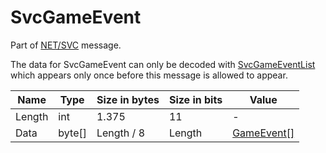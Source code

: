 # SvcGameEvent

Part of [NET/SVC](/classes/netsvc.md) message.

The data for SvcGameEvent can only be decoded with [SvcGameEventList](/classes/netsvc/svcgameeventlist.md) which appears only once before this message is allowed to appear.

| Name | Type | Size in bytes | Size in bits | Value |
| --- | --- | --- | --- | --- |
| Length | int | 1.375 | 11 | - |
| Data | byte[] | Length / 8 | Length | [GameEvent[]](/classes/gameevent.md) |

